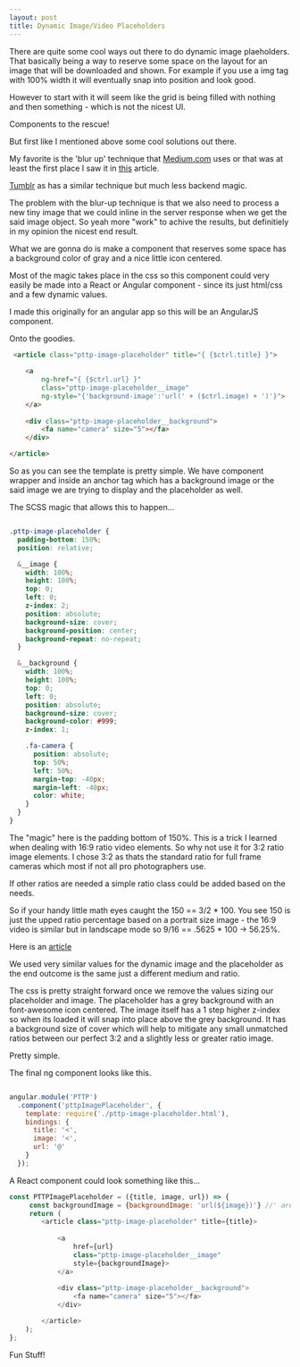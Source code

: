 ```yaml
---
layout: post
title: Dynamic Image/Video Placeholders
---
```


There are quite some cool ways out there to do dynamic image plaeholders. That basically being a way to reserve some space on the layout for an image that will be downloaded and shown. For example if you use a img tag with 100% width it will eventually snap into position and look good.

However to start with it will seem like the grid is being filled with nothing and then something - which is not the nicest UI.

Components to the rescue! 

But first like I mentioned above some cool solutions out there. 

My favorite is the 'blur up' technique that [Medium.com](medium.com) uses or that was at least the first place I saw it in [this](https://css-tricks.com/the-blur-up-technique-for-loading-background-images/) article. 

[Tumblr](tumblr.com) as has a similar technique but much less backend magic.

The problem with the blur-up technique is that we also need to process a new tiny image that we could inline in the server response when we get the said image object. So yeah more "work" to achive the results, but definitiely in my opinion the nicest end result.

What we are gonna do is make a component that reserves some space has a background color of gray and a nice little icon centered.

Most of the magic takes place in the css so this component could very easily be made into a React or Angular component - since its just html/css and a few dynamic values.

I made this originally for an angular app so this will be an AngularJS component.

Onto the goodies.

```html
 <article class="pttp-image-placeholder" title="{ {$ctrl.title} }">
 
    <a 
        ng-href="{ {$ctrl.url} }" 
        class="pttp-image-placeholder__image" 
        ng-style="{'background-image':'url(' + ($ctrl.image) + ')'}">
    </a>
  
    <div class="pttp-image-placeholder__background">
        <fa name="camera" size="5"></fa>
    </div>

</article>
```

So as you can see the template is pretty simple. We have component wrapper and inside an anchor tag which has a background image or the said image we are trying to display and the placeholder as well.

The SCSS magic that allows this to happen...

```css

.pttp-image-placeholder {
  padding-bottom: 150%;
  position: relative;

  &__image {
    width: 100%;
    height: 100%;
    top: 0;
    left: 0;
    z-index: 2;
    position: absolute;
    background-size: cover;
    background-position: center;
    background-repeat: no-repeat;
  }

  &__background {
    width: 100%;
    height: 100%;
    top: 0;
    left: 0;
    position: absolute;
    background-size: cover;
    background-color: #999;
    z-index: 1;

    .fa-camera {
      position: absolute;
      top: 50%;
      left: 50%;
      margin-top: -40px;
      margin-left: -40px;
      color: white;
    }
  }
}
```

The "magic" here is the padding bottom of 150%. This is a trick I learned when dealing with 16:9 ratio video elements. So why not use it for 3:2 ratio image elements. I chose 3:2 as thats the standard ratio for full frame cameras which most if not all pro photographers use. 

If other ratios are needed a simple ratio class could be added based on the needs. 

So if your handy little math eyes caught the 150 == 3/2 * 100. You see 150 is just the upped ratio percentage based on a portrait size image - the 16:9 video is similar but in landscape mode so 9/16 == .5625 * 100 -> 56.25%.

Here is an [article](https://css-tricks.com/NetMag/FluidWidthVideo/Article-FluidWidthVideo.php)

We used very similar values for the dynamic image and the placeholder as the end outcome is the same just a different medium and ratio.

The css is pretty straight forward once we remove the values sizing our placeholder and image. The placeholder has a grey background with an font-awesome icon centered. The image itself has a 1 step higher z-index so when its loaded it will snap into place above the grey background. It has a background size of cover which will help to mitigate any small unmatched ratios between our perfect 3:2 and a slightly less or greater ratio image.

Pretty simple.

The final ng component looks like this.

```javascript

angular.module('PTTP')
  .component('pttpImagePlaceholder', {
    template: require('./pttp-image-placeholder.html'),
    bindings: {
      title: '<',
      image: '<',
      url: '@'
    }
  });
```

A React component could look something like this...

```javascript
const PTTPImagePlaceholder = ({title, image, url}) => {
     const backgroundImage = {backgroundImage: 'url(${image})'} //' are actually backticks 
     return (
        <article class="pttp-image-placeholder" title={title}>
    
            <a 
                href={url}
                class="pttp-image-placeholder__image" 
                style={backgroundImage}>
            </a>
        
            <div class="pttp-image-placeholder__background">
                <fa name="camera" size="5"></fa>
            </div>

        </article>
    );
};
```

Fun Stuff!
